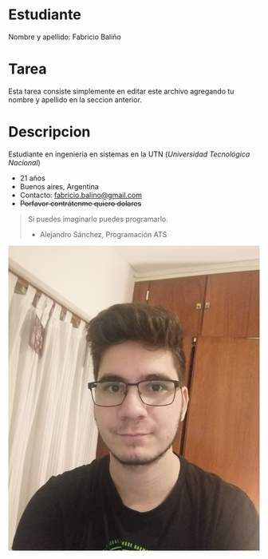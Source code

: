# Estudiante
Nombre y apellido: Fabricio Baliño

# Tarea
Esta tarea consiste simplemente en editar este archivo agregando tu nombre y apellido en la seccion anterior.

# Descripcion
Estudiante en ingenieria en sistemas en la UTN (*Universidad Tecnológica Nacional*)

* 21 años
* Buenos aires, Argentina
* Contacto: fabricio.balino@gmail.com
* ~~Porfavor contrátenme quiero dolares~~

>Si puedes imaginarlo puedes programarlo.
>- Alejandro Sánchez, Programación ATS

![mi foto](Foto_GitHub.jpg)